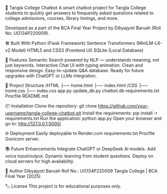 📄 Tangla College Chatbot
A smart chatbot project for Tangla College students to quickly get answers to frequently asked questions related to college admissions, courses, library timings, and more.

Developed as a part of the BCA Final Year Project by Dibyajyoti Baruah (Roll No: UG134P220009).

🛠️ Built With
Python (Flask Framework)
Sentence Transformers (MiniLM-L6-v2 Model)
HTML5 and CSS3 (Frontend UI)
SQLite (Local Database)

🚀 Features
Semantic Search powered by NLP — understands meaning, not just keywords.
Interactive Chat UI with typing animation.
Clean and responsive design.
Easy-to-update Q&A database.
Ready for future upgrades with ChatGPT or LLMs integration.

📂 Project Structure
/HTML
  ├── home.html
  ├── index.html
/CSS
  ├── home.css
  ├── index.css
app.py
update_db.py
chatbot.db
requirements.txt
Procfile
README.md

📦 Installation
Clone the repository: git clone https://github.com/your-username/tangla-college-chatbot.git
Install the requirements: pip install -r requirements.txt
Run the application: python app.py
Open your browser and go to: http://127.0.0.1:5000/

🌐 Deployment
Easily deployable to Render.com 
requirements.txt
Procfile
Gunicorn server.

📚 Future Enhancements
Integrate ChatGPT or DeepSeek AI models.
Add voice input/output.
Dynamic learning from student questions.
Deploy on cloud servers for high availability.

👤 Author
Dibyajyoti Baruah
Roll No.: UG134P220009
Tangla College | BCA Final Year (2025)

🏷️ License
This project is for educational purposes only.

